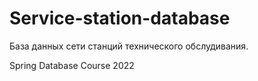 # Service-station-database
База данных сети станций технического обслудивания.

Spring Database Course 2022
